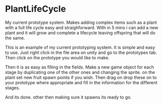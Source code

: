 # PlantLifeCycle

My current prototype system. Makes adding complex items such as a plant with a full life cycle easy and straighforward. With in 5 mins i can add a new plant and it will grow and complete a lifecycle leaving offspring that will do the same. 


This is an example of my current prototyping system. It is simple and easy to use.
Just right click in the file area on unity and go to the prototypes
tab. Then click on the prototype you would like to make.

Then it is as easy as filling in the fields. Make a new game object for 
each stage by duplicating one of the other ones and changing the sprite.
on the plant set new fruit spawn points if you wish. Then drag on drop 
these on to your prototype where appropriate and fill in the information
for the different stages. 

And its done. other then making sure it spawns its ready to go. 
